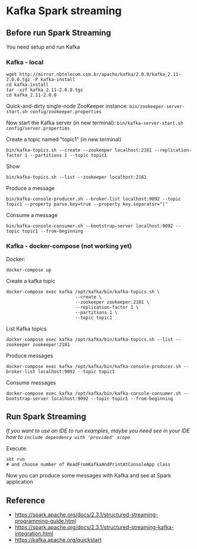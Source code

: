 # Kafka Spark streaming

## Before run Spark Streaming

You need setup and run Kafka

### Kafka - local

```shell
wget http://mirror.nbtelecom.com.br/apache/kafka/2.0.0/kafka_2.11-2.0.0.tgz -P kafka-install
cd kafka-install
tar -xzf kafka_2.11-2.0.0.tgz
cd kafka_2.11-2.0.0
```

Quick-and-dirty single-node ZooKeeper instance: `bin/zookeeper-server-start.sh config/zookeeper.properties`

Now start the Kafka server (in new terminal): `bin/kafka-server-start.sh config/server.properties`

Create a topic named "topic1" (in new terminal)
```shell
bin/kafka-topics.sh --create --zookeeper localhost:2181 --replication-factor 1 --partitions 1 --topic topic1
```

Show
```shell
bin/kafka-topics.sh --list --zookeeper localhost:2181
```

Produce a message
```shell
bin/kafka-console-producer.sh --broker-list localhost:9092 --topic topic1 --property parse.key=true --property key.separator="|"
```

Consume a message
```shell
bin/kafka-console-consumer.sh --bootstrap-server localhost:9092 --topic topic1 --from-beginning
```

### Kafka - docker-compose (not working yet)

Docker:

```shell
docker-compose up
```

Create a kafka topic
```shell
docker-compose exec kafka /opt/kafka/bin/kafka-topics.sh \
                          --create \
                          --zookeeper zookeeper:2181 \
                          --replication-factor 1 \
                          --partitions 1 \
                          --topic topic1
```

List Kafka topics
```shell
docker-compose exec kafka /opt/kafka/bin/kafka-topics.sh --list --zookeeper zookeeper:2181
```

Produce messages
```shell
docker-compose exec kafka /opt/kafka/bin/kafka-console-producer.sh --broker-list localhost:9092 --topic topic1
```

Consume messages
```shell
docker-compose exec kafka /opt/kafka/bin/kafka-console-consumer.sh --bootstrap-server localhost:9092 --topic topic1 --from-beginning
``` 


## Run Spark Streaming

_If you want to use an IDE to run examples, maybe you need see in your IDE how to `include dependency with 'provided' scope`_

Execute:

```shell
sbt run
# and choose number of ReadFromKafkaAndPrintAtConsoleApp class
```

Now you can produce some messages with Kafka and see at Spark application 

## Reference

- https://spark.apache.org/docs/2.3.1/structured-streaming-programming-guide.html
- https://spark.apache.org/docs/2.3.1/structured-streaming-kafka-integration.html
- https://kafka.apache.org/quickstart
